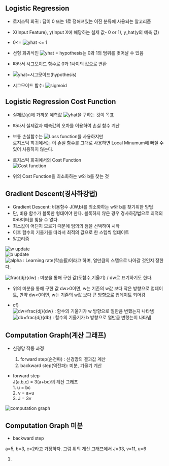 ## Logistic Regression


- 로지스틱 회귀 : 답이 0 또는 1로 정해져있는 이진 분류에 사용되는 알고리즘  
- X(Input Feature), y(Input X에 해당하는 실제 값- 0 or 1), y_hat(y의 예측 값)  
- 0<= ![yhat](https://user-images.githubusercontent.com/46666862/71360270-9916f580-25d2-11ea-880f-9399ec191794.gif) <= 1  
- 선형 회귀식인 ![yhat = hypothesis](https://user-images.githubusercontent.com/46666862/71360271-9916f580-25d2-11ea-8cd7-c133ea71a026.gif)는 0과 1의 범위를 벗어날 수 있음  
- 따라서 시그모이드 함수로 0과 1사이의 값으로 변환  
- ![yhat=시그모이드(hypothesis)](https://user-images.githubusercontent.com/46666862/71360272-99af8c00-25d2-11ea-9f59-451077157652.gif)  

- 시그모이드 함수: 
                ![sigmoid](https://user-images.githubusercontent.com/46666862/71360273-99af8c00-25d2-11ea-9c02-aee7b233e2f3.gif)




## Logistic Regression Cost Function


- 실제값(y)에 가까운 예측값 ![yhat](https://user-images.githubusercontent.com/46666862/71360270-9916f580-25d2-11ea-880f-9399ec191794.gif)을 구하는 것이 목표  
- 따라서 실제값과 예측값의 오차를 이용하여 손실 함수 계산  
- 보통 손실함수는 ![Loss function](https://user-images.githubusercontent.com/46666862/71360269-9916f580-25d2-11ea-9810-87ab7f679e35.gif)를 사용하지만  
  로지스틱 회귀에서는 이 손실 함수를 그대로 사용하면 Local Minumum에 빠질 수 있어 사용하지 않는다.  
  
- 로지스틱 회귀에서의 Cost Function  
![Cost function](https://user-images.githubusercontent.com/46666862/71360268-9916f580-25d2-11ea-9929-d66d2a2b340d.gif)  
- 위의 Cost Function을 최소화하는 w와 b를 찾는 것



## Gradient Descent(경사하강법)


- Gradient Descent: 비용함수 J(W,b)를 최소화하는 w와 b를 찾기위한 방법
- 단, 비용 함수가 볼록한 형태여야 한다. 볼록하지 않은 경우 경사하강법으로 최적의 파라미터를 찾을 수 없다.
- 최소값이 어딘지 모르기 때문에 임의의 점을 선택하여 시작
- 이후 함수의 기울기를 따라서 최적의 값으로 한 스텝씩 업데이트
- 알고리즘

![w update](https://user-images.githubusercontent.com/46666862/71361454-5c4cfd80-25d6-11ea-9ac9-204c309a9075.gif)  
![b update](https://user-images.githubusercontent.com/46666862/71361453-5c4cfd80-25d6-11ea-9ae4-0296769b8f98.gif)  
![alpha](https://user-images.githubusercontent.com/46666862/71361520-8ef6f600-25d6-11ea-8665-43f5a4d7e664.gif) : Learning rate(학습률)이라고 하며, 얼만큼의 스텝으로 나아갈 것인지 정한다.  
  
![frac{dj}{dw}](https://user-images.githubusercontent.com/46666862/71361450-5bb46700-25d6-11ea-9a5b-579de3f26a2b.gif) : 미분을 통해 구한 값(도함수,기울기) / dw로 표기하기도 한다.  
  
- 위의 미분을 통해 구한 값 dw>0이면, w는 기존의 w값 보다 작은 방향으로 업데이트, 만약 dw<0이면, w는 기존의 w값 보다 큰 방향으로 업데이트 되어감

- cf)  
![dw=frac{dj}{dw}](https://user-images.githubusercontent.com/46666862/71361451-5c4cfd80-25d6-11ea-82ad-14ce94488845.gif) : 함수의 기울기가 w 방향으로 얼만큼 변했는지 나타냄  
![db=frac{dj}{db}](https://user-images.githubusercontent.com/46666862/71361452-5c4cfd80-25d6-11ea-82f9-c562771a9f06.gif) : 함수의 기울기가 b 방향으로 얼만큼 변했는지 나타냄  


## Computation Graph(계산 그래프)


- 신경망 작동 과정
  1. forward step(순전파) : 신경망의 결과값 계산
  2. backward step(역전파): 미분, 기울기 계산

- forward step  
	J(a,b,c) = 3(a+bc)의 계산 그래프  
		1. u = bc  
		2. v = a+u  
		3. J = 3v

![computation graph](https://user-images.githubusercontent.com/46666862/71361971-f95c6600-25d7-11ea-98e5-017157c67f59.png)



## Computation Graph 미분


- backward step

a=5, b=3, c=2라고 가정하자. 그럼 위의 계산 그래프에서 J=33, v=11, u=6

1. 


